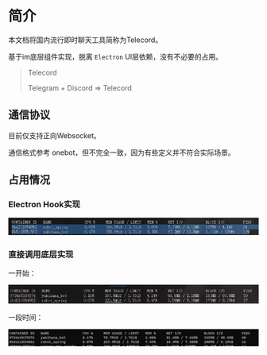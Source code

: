 # 简介

本文档将国内流行即时聊天工具简称为Telecord。

基于im底层组件实现，脱离 `Electron` UI层依赖，没有不必要的占用。

> Telecord
> 
> Telegram + Discord => Telecord

## 通信协议

目前仅支持正向Websocket。

通信格式参考 onebot，但不完全一致，因为有些定义并不符合实际场景。

## 占用情况

### Electron Hook实现

![electron-ui](./pic/electron-ui.png)

### 直接调用底层实现

一开始：

![electron-ui](./pic/electron-node1.png)

一段时间：

![electron-ui](./pic/electron-node2.png)
